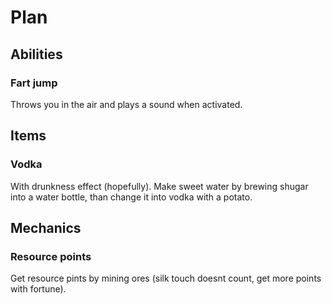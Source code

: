 # Plan

## Abilities
### Fart jump
Throws you in the air and plays a sound when activated.

## Items
### Vodka
With drunkness effect (hopefully). Make sweet water by brewing 
shugar into a water bottle, than change it into vodka with a potato.

## Mechanics
### Resource points
Get resource pints by mining ores (silk touch doesnt count, get more points with fortune).